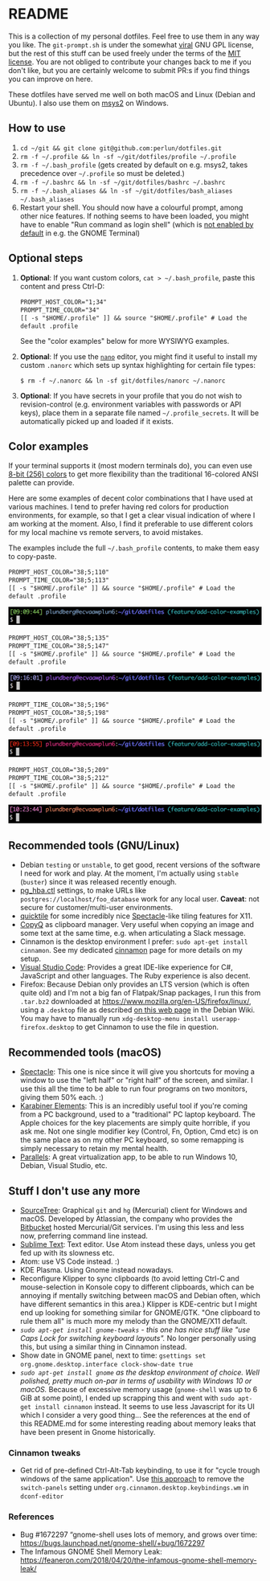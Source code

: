 README
======

This is a collection of my personal dotfiles. Feel free to use them in any way
you like. The `git-prompt.sh` is under the somewhat
[viral](http://en.wikipedia.org/wiki/GNU_General_Public_License#.22Viral.22_nature)
GNU GPL license, but the rest of this stuff can be used freely under the terms
of the [MIT license](LICENSE). You are not obliged to contribute your changes
back to me if you don't like, but you are certainly welcome to submit PR:s if
you find things you can improve on here.

These dotfiles have served me well on both macOS and Linux (Debian and Ubuntu).
I also use them on [msys2](https://www.msys2.org/) on Windows.

## How to use

1. `cd ~/git && git clone git@github.com:perlun/dotfiles.git`
1. `rm -f ~/.profile && ln -sf ~/git/dotfiles/profile ~/.profile`
1. `rm -f ~/.bash_profile` (gets created by default on e.g. msys2, takes precedence over `~/.profile` so must be deleted.)
1. `rm -f ~/.bashrc && ln -sf ~/git/dotfiles/bashrc ~/.bashrc`
1. `rm -f ~/.bash_aliases && ln -sf ~/git/dotfiles/bash_aliases ~/.bash_aliases`
1. Restart your shell. You should now have a colourful prompt, among other
   nice features. If nothing seems to have been loaded, you might have to
   enable "Run command as login shell" (which is [not enabled by default](https://askubuntu.com/a/598072/305208) in e.g. the GNOME Terminal)

## Optional steps

1. **Optional**: If you want custom colors, `cat > ~/.bash_profile`, paste
   this content and press Ctrl-D:

       PROMPT_HOST_COLOR="1;34"
       PROMPT_TIME_COLOR="34"
       [[ -s "$HOME/.profile" ]] && source "$HOME/.profile" # Load the default .profile

   See the "color examples" below for more WYSIWYG examples.

1. **Optional**:  If you use the [`nano`](https://www.nano-editor.org)
   editor, you might find it useful to install my custom `.nanorc` which sets up syntax highlighting for certain file types:

    ```shell
    $ rm -f ~/.nanorc && ln -sf git/dotfiles/nanorc ~/.nanorc
    ```

1. **Optional**: If you have secrets in your profile that you do not wish
   to revision-control (e.g. environment variables with passwords or API
   keys), place them in a separate file named `~/.profile_secrets`. It will
   be automatically picked up and loaded if it exists.

## Color examples

If your terminal supports it (most modern terminals do), you can even use [8-bit
(256) colors](https://en.wikipedia.org/wiki/ANSI_escape_code#8-bit) to get more
flexibility than the traditional 16-colored ANSI palette can provide.

Here are some examples of decent color combinations that I have used at various
machines. I tend to prefer having red colors for production environments, for
example, so that I get a clear visual indication of where I am working at the
moment. Also, I find it preferable to use different colors for my local machine
vs remote servers, to avoid mistakes.

The examples include the full `~/.bash_profile` contents, to make them easy to copy-paste.

```shell
PROMPT_HOST_COLOR="38;5;110"
PROMPT_TIME_COLOR="38;5;113"
[[ -s "$HOME/.profile" ]] && source "$HOME/.profile" # Load the default .profile
```

![Color 110 and 113](/colors/110-113.png)

```
PROMPT_HOST_COLOR="38;5;135"
PROMPT_TIME_COLOR="38;5;147"
[[ -s "$HOME/.profile" ]] && source "$HOME/.profile" # Load the default .profile
```

![Color 135 and 147](/colors/135-147.png)

```
PROMPT_TIME_COLOR="38;5;196"
PROMPT_HOST_COLOR="38;5;198"
[[ -s "$HOME/.profile" ]] && source "$HOME/.profile" # Load the default .profile
```

![Color 196 and 198](/colors/196-198.png)

```
PROMPT_HOST_COLOR="38;5;209"
PROMPT_TIME_COLOR="38;5;212"
[[ -s "$HOME/.profile" ]] && source "$HOME/.profile" # Load the default .profile
```

![Color 209 and 212](/colors/209-212.png)

## Recommended tools (GNU/Linux)

- Debian `testing` or `unstable`, to get good, recent versions of the software I
  need for work and play. At the moment, I'm actually using `stable` (`buster`)
  since it was released recently enough.
- [pg_hba.ctl](pg_hba.ctl) settings, to make URLs like
  `postgres://localhost/foo_database` work for any local user. **Caveat**:
  not secure for customer/multi-user environments.
- [quicktile](https://github.com/ssokolow/quicktile) for some incredibly
  nice [Spectacle](http://spectacleapp.com/)-like tiling features for
  X11.
- [CopyQ](https://hluk.github.io/CopyQ/) as clipboard manager. Very useful
  when copying an image and some text at the same time, e.g. when articulating
  a Slack message.
- Cinnamon is the desktop environment I prefer: `sudo apt-get install cinnamon`.
  See my dedicated [cinnamon](cinnamon) page for more details on my setup.
- [Visual Studio Code](https://code.visualstudio.com/): Provides a great
  IDE-like experience for C#, JavaScript and other languages. The Ruby
  experience is also decent.
- Firefox: Because Debian only provides an LTS version (which is often quite
  old) and I'm not a big fan of Flatpak/Snap packages, I run this from
  `.tar.bz2` downloaded at https://www.mozilla.org/en-US/firefox/linux/, using a
  `.desktop` file as described [on this web
  page](https://wiki.debian.org/Firefox#From_Mozilla_binaries) in the Debian
  Wiki. You may have to manually run `xdg-desktop-menu install
  userapp-firefox.desktop` to get Cinnamon to use the file in question.

## Recommended tools (macOS)

- [Spectacle](http://spectacleapp.com/): This one is nice since it will
  give you shortcuts for moving a window to use the "left half" or "right
  half" of the screen, and similar. I use this all the time to be able to
  run four programs on two monitors, giving them 50% each. :)
- [Karabiner Elements](https://pqrs.org/osx/karabiner//): This is an
  incredibly useful tool if you're coming from a PC background, used to a
  "traditional" PC laptop keyboard. The Apple choices for the key
  placements are simply quite horrible, if you ask me. Not one single
  modifier key (Control, Fn, Option, Cmd etc) is on the same place as on my
  other PC keyboard, so some remapping is simply necessary to retain my
  mental health.
- [Parallels](http://www.parallels.com): A great virtualization app, to be
  able to run Windows 10, Debian, Visual Studio, etc.

## Stuff I don't use any more

- [SourceTree](http://www.sourcetreeapp.com/): Graphical `git` and `hg`
  (Mercurial) client for Windows and macOS. Developed by Atlassian, the
  company who provides the [Bitbucket](http://www.bitbucket.org) hosted
  Mercurial/Git services. I'm using this less and less now, preferring
  command line instead.
- [Sublime Text](http://www.sublimetext.com): Text editor. Use Atom instead
  these days, unless you get fed up with its slowness etc.
- Atom: use VS Code instead. :)
- KDE Plasma. Using Gnome instead nowadays.
- Reconfigure Klipper to sync clipboards (to avoid letting Ctrl-C and
  mouse-selection in Konsole copy to different clipboards, which can be
  annoying if mentally switching between macOS and Debian often, which have
  different semantics in this area.) Klipper is KDE-centric but I might
  end up looking for something similar for GNOME/GTK. "One clipboard to
  rule them all" is much more my melody than the GNOME/X11 default.
- _`sudo apt-get install gnome-tweaks` - this one has nice stuff like "use Caps
  Lock for switching keyboard layouts"._ No longer personally using this, but
  using a similar thing in Cinnamon instead.
- Show date in GNOME panel, next to time: `gsettings set org.gnome.desktop.interface clock-show-date true`
- _`sudo apt-get install gnome` as the desktop environment of choice. Well
  polished, pretty much on-par in terms of usability with Windows 10 or macOS._
  Because of excessive memory usage (`gnome-shell` was up to 6 GiB at some
  point), I ended up scrapping this and went with `sudo apt-get install
  cinnamon` instead. It seems to use less Javascript for its UI which I consider
  a very good thing... See the references at the end of this README.md for some
  interesting reading about memory leaks that have been present in Gnome
  historically.

### Cinnamon tweaks

- Get rid of pre-defined Ctrl-Alt-Tab keybinding, to use it for "cycle trough windows of the same application". Use [this approach](https://github.com/linuxmint/Cinnamon/issues/2539#issuecomment-435401309) to remove the `switch-panels` setting under `org.cinnamon.desktop.keybindings.wm` in `dconf-editor`

### References

- Bug #1672297 “gnome-shell uses lots of memory, and grows over time: https://bugs.launchpad.net/gnome-shell/+bug/1672297
- The Infamous GNOME Shell Memory Leak: https://feaneron.com/2018/04/20/the-infamous-gnome-shell-memory-leak/
